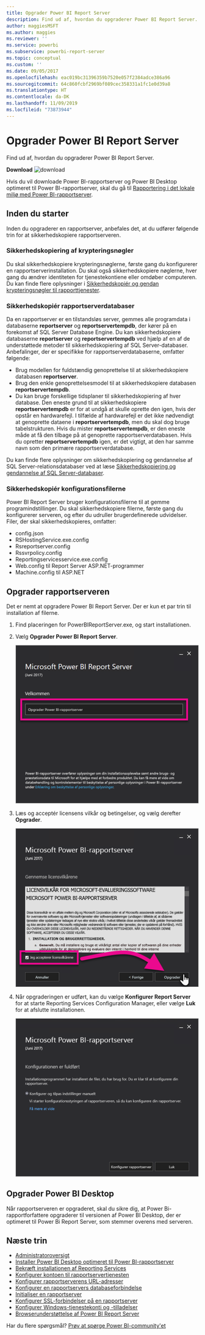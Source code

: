 ```yaml
---
title: Opgrader Power BI Report Server
description: Find ud af, hvordan du opgraderer Power BI Report Server.
author: maggiesMSFT
ms.author: maggies
ms.reviewer: ''
ms.service: powerbi
ms.subservice: powerbi-report-server
ms.topic: conceptual
ms.custom: ''
ms.date: 09/05/2017
ms.openlocfilehash: eac019bc31396359b7520e057f2384adce386a96
ms.sourcegitcommit: 64c860fcbf2969bf089cec358331a1fc1e0d39a8
ms.translationtype: HT
ms.contentlocale: da-DK
ms.lasthandoff: 11/09/2019
ms.locfileid: "73873944"
---
```

# <a name="upgrade-power-bi-report-server"></a>Opgrader Power BI Report Server

Find ud af, hvordan du opgraderer Power BI Report Server.

 **Download** ![download](media/upgrade/download.png "download")

Hvis du vil downloade Power BI-rapportserver og Power BI Desktop optimeret til Power BI-rapportserver, skal du gå til [Rapportering i det lokale miljø med Power BI-rapportserver](https://powerbi.microsoft.com/report-server/).

## <a name="before-you-begin"></a>Inden du starter

Inden du opgraderer en rapportserver, anbefales det, at du udfører følgende trin for at sikkerhedskopiere rapportserveren.

### <a name="backing-up-the-encryption-keys"></a>Sikkerhedskopiering af krypteringsnøgler

Du skal sikkerhedskopiere krypteringsnøglerne, første gang du konfigurerer en rapportserverinstallation. Du skal også sikkerhedskopiere nøglerne, hver gang du ændrer identiteten for tjenestekontiene eller omdøber computeren. Du kan finde flere oplysninger i [Sikkerhedskopiér og gendan krypteringsnøgler til rapporttjenester](https://docs.microsoft.com/sql/reporting-services/install-windows/ssrs-encryption-keys-back-up-and-restore-encryption-keys).

### <a name="backing-up-the-report-server-databases"></a>Sikkerhedskopiér rapportserverdatabaser

Da en rapportserver er en tilstandsløs server, gemmes alle programdata i databaserne **reportserver** og **reportservertempdb**, der kører på en forekomst af SQL Server Database Engine. Du kan sikkerhedskopiere databaserne **reportserver** og **reportservertempdb** ved hjælp af en af de understøttede metoder til sikkerhedskopiering af SQL Server-databaser. Anbefalinger, der er specifikke for rapportserverdatabaserne, omfatter følgende:

* Brug modellen for fuldstændig genoprettelse til at sikkerhedskopiere databasen **reportserver**.
* Brug den enkle genoprettelsesmodel til at sikkerhedskopiere databasen **reportservertempdb**.
* Du kan bruge forskellige tidsplaner til sikkerhedskopiering af hver database. Den eneste grund til at sikkerhedskopiere **reportservertempdb** er for at undgå at skulle oprette den igen, hvis der opstår en hardwarefejl. I tilfælde af hardwarefejl er det ikke nødvendigt at genoprette dataene i **reportservertempdb**, men du skal dog bruge tabelstrukturen. Hvis du mister **reportservertempdb**, er den eneste måde at få den tilbage på at genoprette rapportserverdatabasen. Hvis du opretter **reportservertempdb** igen, er det vigtigt, at den har samme navn som den primære rapportserverdatabase.

Du kan finde flere oplysninger om sikkerhedskopiering og gendannelse af SQL Server-relationsdatabaser ved at læse [Sikkerhedskopiering og gendannelse af SQL Server-databaser](https://docs.microsoft.com/sql/relational-databases/backup-restore/back-up-and-restore-of-sql-server-databases).

### <a name="backing-up-the-configuration-files"></a>Sikkerhedskopiér konfigurationsfilerne

Power BI Report Server bruger konfigurationsfilerne til at gemme programindstillinger. Du skal sikkerhedskopiere filerne, første gang du konfigurerer serveren, og efter du udruller brugerdefinerede udvidelser. Filer, der skal sikkerhedskopieres, omfatter:

* config.json
* RSHostingService.exe.config
* Rsreportserver.config
* Rssvrpolicy.config
* Reportingservicesservice.exe.config
* Web.config til Report Server ASP.NET-programmer
* Machine.config til ASP.NET

## <a name="upgrade-the-report-server"></a>Opgrader rapportserveren

Det er nemt at opgradere Power BI Report Server. Der er kun et par trin til installation af filerne.

1. Find placeringen for PowerBIReportServer.exe, og start installationen.

2. Vælg **Opgrader Power BI Report Server**.

    ![Opgrader Power BI-rapportserver](media/upgrade/reportserver-upgrade1.png "Opgrader Power BI-rapportserver")

3. Læs og acceptér licensens vilkår og betingelser, og vælg derefter **Opgrader**.

    ![Licensaftale](media/upgrade/reportserver-upgrade-eula.png "Licensaftale")

4. Når opgraderingen er udført, kan du vælge **Konfigurer Report Server** for at starte Reporting Services Configuration Manager, eller vælge **Luk** for at afslutte installationen.

    ![Opgrader konfiguration](media/upgrade/reportserver-upgrade-configure.png)

## <a name="upgrade-power-bi-desktop"></a>Opgrader Power BI Desktop

Når rapportserveren er opgraderet, skal du sikre dig, at Power Bi-rapportforfattere opgraderer til versionen af Power BI Desktop, der er optimeret til Power Bi Report Server, som stemmer overens med serveren.

## <a name="next-steps"></a>Næste trin

* [Administratoroversigt](admin-handbook-overview.md)  
* [Installer Power BI Desktop optimeret til Power BI-rapportserver](install-powerbi-desktop.md)  
* [Bekræft installationen af Reporting Services](https://docs.microsoft.com/sql/reporting-services/install-windows/verify-a-reporting-services-installation)  
* [Konfigurer kontoen til rapportservertjenesten](https://docs.microsoft.com/sql/reporting-services/install-windows/configure-the-report-server-service-account-ssrs-configuration-manager)  
* [Konfigurer rapportserverens URL-adresser](https://docs.microsoft.com/sql/reporting-services/install-windows/configure-report-server-urls-ssrs-configuration-manager)  
* [Konfigurer en rapportservers databaseforbindelse](https://docs.microsoft.com/sql/reporting-services/install-windows/configure-a-report-server-database-connection-ssrs-configuration-manager)  
* [Initialiser en rapportserver](https://docs.microsoft.com/sql/reporting-services/install-windows/ssrs-encryption-keys-initialize-a-report-server)  
* [Konfigurer SSL-forbindelser på en rapportserver](https://docs.microsoft.com/sql/reporting-services/security/configure-ssl-connections-on-a-native-mode-report-server)  
* [Konfigurer Windows-tjenestekonti og -tilladelser](https://docs.microsoft.com/sql/database-engine/configure-windows/configure-windows-service-accounts-and-permissions)  
* [Browserunderstøttelse af Power BI Report Server](browser-support.md)

Har du flere spørgsmål? [Prøv at spørge Power BI-community'et](https://community.powerbi.com/)